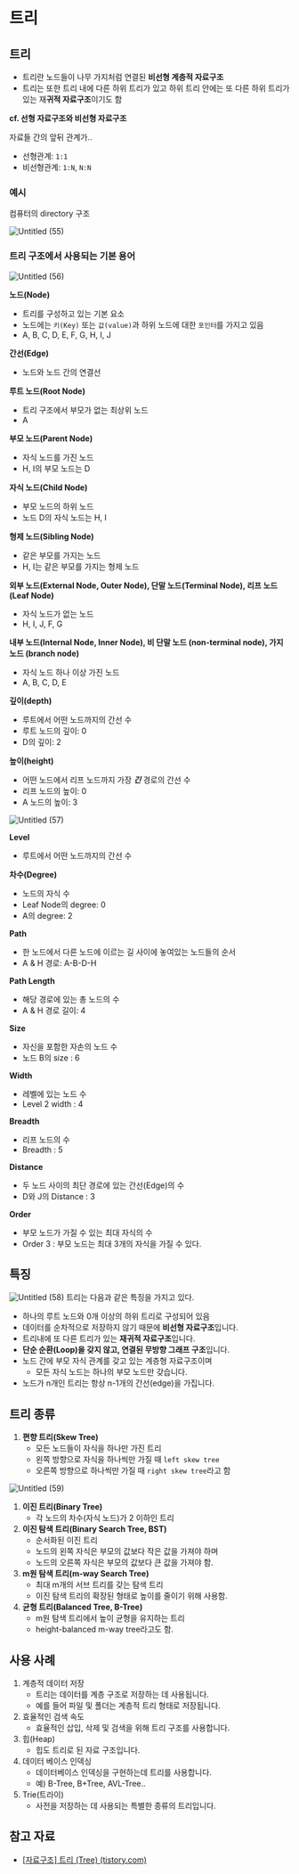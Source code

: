# 트리

## 트리

- 트리란 노드들이 나무 가지처럼 연결된 **비선형 계층적 자료구조**
- 트리는 또한 트리 내에 다른 하위 트리가 있고 하위 트리 안에는 또 다른 하위 트리가 있는 재**귀적 자료구조**이기도 함

**cf. 선형 자료구조와 비선형 자료구조**

자료들 간의 앞뒤 관계가..

- 선형관계: `1:1`
- 비선형관계: `1:N`, `N:N`

### 예시

컴퓨터의 directory 구조

![Untitled (55)](https://user-images.githubusercontent.com/71035113/152134079-b8e30a9b-f1a5-4ca6-bf4c-d53ad35ffa53.png)
### 트리 구조에서 사용되는 기본 용어

![Untitled (56)](https://user-images.githubusercontent.com/71035113/152134085-ed3840e8-a34f-4ce8-9f44-e0a0e8da2951.png)

**노드(Node)**

- 트리를 구성하고 있는 기본 요소
- 노드에는 `키(Key)` 또는 `값(value)`과 하위 노드에 대한 `포인터`를 가지고 있음
- A, B, C, D, E, F, G, H, I, J

**간선(Edge)**

- 노드와 노드 간의 연결선

**루트 노드(Root Node)**

- 트리 구조에서 부모가 없는 최상위 노드
- A

**부모 노드(Parent Node)**

- 자식 노드를 가진 노드
- H, I의 부모 노드는 D

**자식 노드(Child Node)**

- 부모 노드의 하위 노드
- 노드 D의 자식 노드는 H, I

**형제 노드(Sibling Node)**

- 같은 부모를 가지는 노드
- H, I는 같은 부모를 가지는 형제 노드

**외부 노드(External Node, Outer Node), 단말 노드(Terminal Node), 리프 노드(Leaf Node)**

- 자식 노드가 없는 노드
- H, I, J, F, G

**내부 노드(Internal Node, Inner Node), 비 단말 노드 (non-terminal node), 가지 노드 (branch node)**

- 자식 노드 하나 이상 가진 노드
- A, B, C, D, E

**깊이(depth)**

- 루트에서 어떤 노드까지의 간선 수
- 루트 노드의 깊이: 0
- D의 깊이: 2

**높이(height)**

- 어떤 노드에서 리프 노드까지 가장 ***긴*** 경로의 간선 수
- 리프 노드의 높이: 0
- A 노드의 높이: 3

![Untitled (57)](https://user-images.githubusercontent.com/71035113/152134087-ca2375c0-6b6b-4b6b-bf3b-2cb071e38fb7.png)

**Level**

- 루트에서 어떤 노드까지의 간선 수

**차수(Degree)**

- 노드의 자식 수
- Leaf Node의 degree: 0
- A의 degree: 2

**Path**

- 한 노드에서 다른 노드에 이르는 길 사이에 놓여있는 노드들의 순서
- A & H 경로: A-B-D-H

**Path Length**

- 해당 경로에 있는 총 노드의 수
- A & H 경로 길이: 4

 

**Size**

- 자신을 포함한 자손의 노드 수
- 노드 B의 size : 6

**Width**

- 레벨에 있는 노드 수
- Level 2 width : 4

**Breadth**

- 리프 노드의 수
- Breadth : 5

**Distance**

- 두 노드 사이의 최단 경로에 있는 간선(Edge)의 수
- D와 J의 Distance : 3

**Order**

- 부모 노드가 가질 수 있는 최대 자식의 수
- Order 3 : 부모 노드는 최대 3개의 자식을 가질 수 있다.

## 특징

![Untitled (58)](https://user-images.githubusercontent.com/71035113/152134089-c9a7c0f9-65c3-4861-8458-fc7326270a2c.png)
트리는 다음과 같은 특징을 가지고 있다.

- 하나의 루트 노드와 0개 이상의 하위 트리로 구성되어 있음
- 데이터를 순차적으로 저장하지 않기 때문에 **비선형 자료구조**입니다.
- 트리내에 또 다른 트리가 있는 **재귀적 자료구조**입니다.
- **단순 순환(Loop)을 갖지 않고, 연결된 무방향 그래프 구조**입니다.
- 노드 간에 부모 자식 관계를 갖고 있는 계층형 자료구조이며
    - 모든 자식 노드는 하나의 부모 노드만 갖습니다.
- 노드가 n개인 트리는 항상 n-1개의 간선(edge)을 가집니다.

## 트리 종류

1. **편향 트리(Skew Tree)**
    - 모든 노드들이 자식을 하나만 가진 트리
    - 왼쪽 방향으로 자식을 하나씩만 가질 때 `left skew tree`
    - 오른쪽 방향으로 하나씩만 가질 때 `right skew tree`라고 함

![Untitled (59)](https://user-images.githubusercontent.com/71035113/152134092-665223c3-1db8-48f6-acf5-cdce33eadc37.png)

1. **이진 트리(Binary Tree)**
    - 각 노드의 차수(자식 노드)가 2 이하인 트리
2. **이진 탐색 트리(Binary Search Tree, BST)**
    - 순서화된 이진 트리
    - 노드의 왼쪽 자식은 부모의 값보다 작은 값을 가져야 하며
    - 노드의 오른쪽 자식은 부모의 값보다 큰 값을 가져야 함.
3. **m원 탐색 트리(m-way Search Tree)**
    - 최대 m개의 서브 트리를 갖는 탐색 트리
    - 이진 탐색 트리의 확장된 형태로 높이를 줄이기 위해 사용함.
4. **균형 트리(Balanced Tree, B-Tree)**
    - m원 탐색 트리에서 높이 균형을 유지하는 트리
    - height-balanced m-way tree라고도 함.

## 사용 사례

1. 계층적 데이터 저장
    - 트리는 데이터를 계층 구조로 저장하는 데 사용됩니다.
    - 예를 들어 파일 및 폴더는 계층적 트리 형태로 저장됩니다.
2. 효율적인 검색 속도
    - 효율적인 삽입, 삭제 및 검색을 위해 트리 구조를 사용합니다.
3. 힙(Heap)
    - 힙도 트리로 된 자료 구조입니다.
4. 데이터 베이스 인덱싱
    - 데이터베이스 인덱싱을 구현하는데 트리를 사용합니다.
    - 예) B-Tree, B+Tree, AVL-Tree..
5. Trie(트라이)
    - 사전을 저장하는 데 사용되는 특별한 종류의 트리입니다.
    

## 참고 자료

- [[자료구조] 트리 (Tree) (tistory.com)](https://yoongrammer.tistory.com/68)
